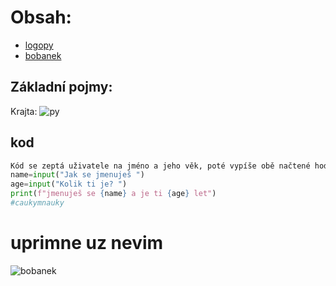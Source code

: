 # Obsah:
- [logopy](#Základni_pojmy)
- [bobanek](#uprimne_uz_nevim)
## Základní pojmy:
Krajta:
![py](https://github.com/user-attachments/assets/6f58cf9b-ca46-47f2-9adb-d3ea2391fce4)





## kod 
```python
Kód se zeptá uživatele na jméno a jeho věk, poté vypíše obě načtené hodnoty
name=input("Jak se jmenuješ ")
age=input("Kolik ti je? ")
print(f"jmenuješ se {name} a je ti {age} let")
#caukymnauky
```
# uprimne uz nevim
![bobanek](https://github.com/user-attachments/assets/094d40cf-90de-4395-b4e7-9b91f27a2959)
